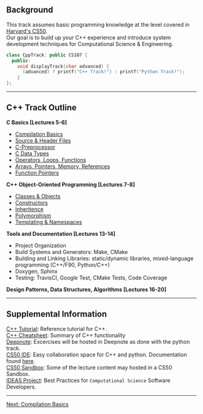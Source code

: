 ## Background
This track assumes basic programming knowledge at the level covered in [Harvard's CS50](https://cs50.harvard.edu/college/2019/fall/).  
Our goal is to build up your C++ experience and introduce system development techniques for Computational Science & Engineering.

```cpp
class CppTrack: public CS107 {
  public:
    void displayTrack(char advanced) {
      (advanced) ? printf("C++ Track!") : printf("Python Track!");
    }
};
```

---
## C++ Track Outline
**C Basics [Lectures 5-6]**
  - [Compilation Basics](https://github.com/ackirby88/CS107/blob/master/C-Basics/C-0-CompilationBasics.md)
  - [Source & Header Files](https://github.com/ackirby88/CS107/blob/master/C-Basics/C-1-SourceHeaderFiles.md)
  - [C-Preprocessor](https://github.com/ackirby88/CS107/blob/master/C-Basics/C-2-Prepocessor.md)
  - [C Data Types](https://github.com/ackirby88/CS107/blob/master/C-Basics/C-3-CDataTypes.md)
  - [Operators, Loops, Functions](https://github.com/ackirby88/CS107/blob/master/C-Basics/C-4-OpsLoopsFunctions.md)
  - [Arrays, Pointers, Memory, References](https://github.com/ackirby88/CS107/blob/master/C-Basics/C-5-Memory.md)
  - [Function Pointers](https://github.com/ackirby88/CS107/blob/master/C-Basics/C-6-FunctionPointers.md)

**C++ Object-Oriented Programming [Lectures 7-8]**
  - [Classes & Objects](https://github.com/ackirby88/CS107/blob/master/C++/CPP-0-ClassesObjects.md)
  - [Constructors](https://github.com/ackirby88/CS107/blob/master/C++/CPP-1-Constructors.md)
  - [Inheritence](https://github.com/ackirby88/CS107/blob/master/C++/CPP-2-Inheritence.md)
  - [Polymorphism](https://github.com/ackirby88/CS107/blob/master/C++/CPP-3-Polymorphism.md)
  - [Templating & Namespaces](https://github.com/ackirby88/CS107/blob/master/C++/CPP-4-Templates-Namespaces.md)

**Tools and Documentation [Lectures 13-14]**
  - Project Organization
  - Build Systems and Generators: Make, CMake
  - Building and Linking Libraries: static/dynamic libraries, mixed-language programming (C++/F90, Python/C++)
  - Doxygen, Sphinx
  - Testing: TravisCI, Google Test, CMake Tests, Code Coverage

**Design Patterns, Data Structures, Algorithms [Lectures 16-20]**

---

## Supplemental Information  
[C++ Tutorial](http://www.cplusplus.com/doc/tutorial/): Reference tutorial for C++.   
[C++ Cheatsheet](https://github.com/mortennobel/cpp-cheatsheet): Summary of C++ functionality  
[Deepnote](https://harvard-iacs.github.io/2020-CS107/pages/deepnote.com): Excercises will be hosted in Deepnote as done with the python track.  
[CS50 IDE](https://ide.cs50.io/): Easy collaboration space for C++ and python. Documentation found [here](https://cs50.readthedocs.io/lab/).  
[CS50 Sandbox](https://sandbox.cs50.io/): Some of the lecture content may hosted in a CS50 Sandbox.  
[IDEAS Project](https://ideas-productivity.org/events/hpc-best-practices-webinars/): Best Practices for `Computational Science` Software Developers.  

---
[Next: Compilation Basics](https://github.com/ackirby88/CS107/blob/master/C-Basics/C-0-CompilationBasics.md)

